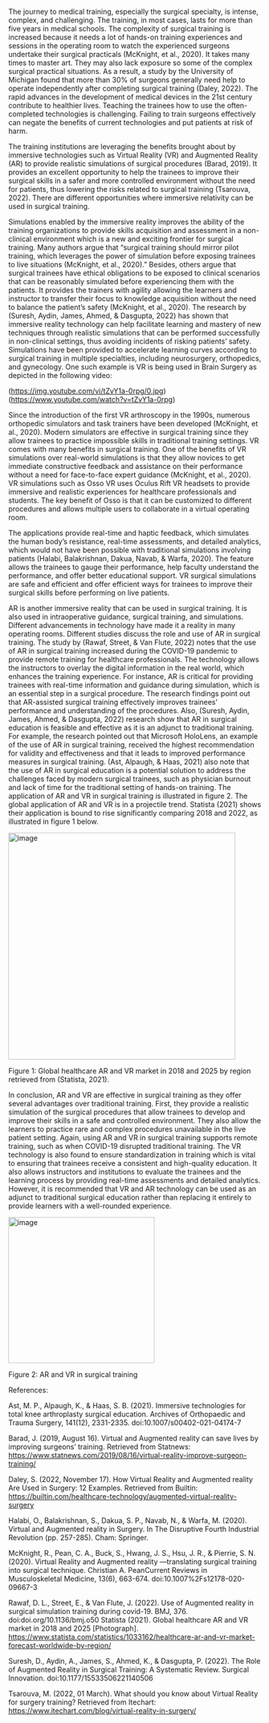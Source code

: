 The journey to medical training, especially the surgical specialty, is intense, complex, and challenging. The training, in most cases, lasts for more than five years in medical schools. The complexity of surgical training is increased because it needs a lot of hands-on training experiences and sessions in the operating room to watch the experienced surgeons undertake their surgical practicals (McKnight, et al., 2020). It takes many times to master art. They may also lack exposure so some of the complex surgical practical situations. As a result, a study by the University of Michigan found that more than 30% of surgeons generally need help to operate independently after completing surgical training (Daley, 2022). The rapid advances in the development of medical devices in the 21st century contribute to healthier lives. Teaching the trainees how to use the often-completed technologies is challenging. Failing to train surgeons effectively can negate the benefits of current technologies and put patients at risk of harm. 


The training institutions are leveraging the benefits brought about by immersive technologies such as Virtual Reality (VR) and Augmented Reality (AR) to provide realistic simulations of surgical procedures (Barad, 2019). It provides an excellent opportunity to help the trainees to improve their surgical skills in a safer and more controlled environment without the need for patients, thus lowering the risks related to surgical training (Tsarouva, 2022). There are different opportunities where immersive relativity can be used in surgical training.


Simulations enabled by the immersive reality improves the ability of the training organizations to provide skills acquisition and assessment in a non-clinical environment which is a new and exciting frontier for surgical training. Many authors argue that “surgical training should mirror pilot training, which leverages the power of simulation before exposing trainees to live situations (McKnight, et al., 2020).” Besides, others argue that surgical trainees have ethical obligations to be exposed to clinical scenarios that can be reasonably simulated before experiencing them with the patients. It provides the trainers with agility allowing the learners and instructor to transfer their focus to knowledge acquisition without the need to balance the patient’s safety (McKnight, et al., 2020). The research by (Suresh, Aydin, James, Ahmed, & Dasgupta, 2022) has shown that immersive reality technology can help facilitate learning and mastery of new techniques through realistic simulations that can be performed successfully in non-clinical settings, thus avoiding incidents of risking patients’ safety. Simulations have been provided to accelerate learning curves according to surgical training in multiple specialties, including neurosurgery, orthopedics, and gynecology. One such example is VR is being used in Brain Surgery as depicted in the following video:

(https://img.youtube.com/vi/tZvY1a-0rpg/0.jpg)
(https://www.youtube.com/watch?v=tZvY1a-0rpg)

Since the introduction of the first VR arthroscopy in the 1990s, numerous orthopedic simulators and task trainers have been developed (McKnight, et al., 2020). Modern simulators are effective in surgical training since they allow trainees to practice impossible skills in traditional training settings. VR comes with many benefits in surgical training. One of the benefits of VR simulations over real-world simulations is that they allow novices to get immediate constructive feedback and assistance on their performance without a need for face-to-face expert guidance (McKnight, et al., 2020). VR simulations such as Osso VR uses Oculus Rift VR headsets to provide immersive and realistic experiences for healthcare professionals and students. The key benefit of Osso is that it can be customized to different procedures and allows multiple users to collaborate in a virtual operating room. 


The applications provide real-time and haptic feedback, which simulates the human body’s resistance, real-time assessments, and detailed analytics, which would not have been possible with traditional simulations involving patients (Halabi, Balakrishnan, Dakua, Navab, & Warfa, 2020). The feature allows the trainees to gauge their performance, help faculty understand the performance, and offer better educational support. VR surgical simulations are safe and efficient and offer efficient ways for trainees to improve their surgical skills before performing on live patients.


AR is another immersive reality that can be used in surgical training. It is also used in intraoperative guidance, surgical training, and simulations. Different advancements in technology have made it a reality in many operating rooms. Different studies discuss the role and use of AR in surgical training. The study by (Rawaf, Street, & Van Flute, 2022) notes that the use of AR in surgical training increased during the COVID-19 pandemic to provide remote training for healthcare professionals. The technology allows the instructors to overlay the digital information in the real world, which enhances the training experience. For instance, AR is critical for providing trainees with real-time information and guidance during simulation, which is an essential step in a surgical procedure. The research findings point out that AR-assisted surgical training effectively improves trainees’ performance and understanding of the procedures. Also, (Suresh, Aydin, James, Ahmed, & Dasgupta, 2022) research show that AR in surgical education is feasible and effective as it is an adjunct to traditional training. For example, the research pointed out that Microsoft HoloLens, an example of the use of AR in surgical training, received the highest recommendation for validity and effectiveness and that it leads to improved performance measures in surgical training. (Ast, Alpaugh, & Haas, 2021) also note that the use of AR in surgical education is a potential solution to address the challenges faced by modern surgical trainees, such as physician burnout and lack of time for the traditional setting of hands-on training. The application of AR and VR in surgical training is illustrated in figure 2. The global application of AR and VR is in a projectile trend. Statista (2021) shows their application is bound to rise significantly comparing 2018 and 2022, as illustrated in figure 1 below.

<img width="452" alt="image" src="https://user-images.githubusercontent.com/120384627/213747490-9affc458-dca0-4a16-92fc-b54a8c9b756a.png">

Figure 1: Global healthcare AR and VR market in 2018 and 2025 by region retrieved from (Statista, 2021).


In conclusion, AR and VR are effective in surgical training as they offer several advantages over traditional training. First, they provide a realistic simulation of the surgical procedures that allow trainees to develop and improve their skills in a safe and controlled environment. They also allow the learners to practice rare and complex procedures unavailable in the live patient setting. Again, using AR and VR in surgical training supports remote training, such as when COVID-19 disrupted traditional training. The VR technology is also found to ensure standardization in training which is vital to ensuring that trainees receive a consistent and high-quality education. It also allows instructors and institutions to evaluate the trainees and the learning process by providing real-time assessments and detailed analytics. However, it is recommended that VR and AR technology can be used as an adjunct to traditional surgical education rather than replacing it entirely to provide learners with a well-rounded experience.
 
  <img width="291" alt="image" src="https://user-images.githubusercontent.com/120384627/213748102-c978fc1f-dc8a-4592-a939-1ccc55a9bcad.png">  
  
Figure 2: AR and VR in surgical training


References:


Ast, M. P., Alpaugh, K., & Haas, S. B. (2021). Immersive technologies for total knee arthroplasty surgical education. Archives of Orthopaedic and Trauma Surgery, 141(12), 2331-2335. doi:10.1007/s00402-021-04174-7


Barad, J. (2019, August 16). Virtual and Augmented reality can save lives by improving surgeons’ training. Retrieved from Statnews: https://www.statnews.com/2019/08/16/virtual-reality-improve-surgeon-training/


Daley, S. (2022, November 17). How Virtual Reality and Augmented reality Are Used in Surgery: 12 Examples. Retrieved from Builtin: https://builtin.com/healthcare-technology/augmented-virtual-reality-surgery


Halabi, O., Balakrishnan, S., Dakua, S. P., Navab, N., & Warfa, M. (2020). Virtual and Augmented reality in Surgery. In The Disruptive Fourth Industrial Revolution (pp. 257-285). Cham: Springer.


McKnight, R., Pean, C. A., Buck, S., Hwang, J. S., Hsu, J. R., & Pierrie, S. N. (2020). Virtual Reality and Augmented reality —translating surgical training into surgical technique. Christian A. PeanCurrent Reviews in Musculoskeletal Medicine, 13(6), 663-674. doi:10.1007%2Fs12178-020-09667-3


Rawaf, D. L., Street, E., & Van Flute, J. (2022). Use of Augmented reality in surgical simulation training during covid-19. BMJ, 376. doi:doi.org/10.1136/bmj.o50
Statista (2021). Global healthcare AR and VR market in 2018 and 2025 [Photograph]. https://www.statista.com/statistics/1033162/healthcare-ar-and-vr-market-forecast-worldwide-by-region/ 


Suresh, D., Aydin, A., James, S., Ahmed, K., & Dasgupta, P. (2022). The Role of Augmented Reality in Surgical Training: A Systematic Review. Surgical Innovation. doi:10.1177/15533506221140506


Tsarouva, M. (2022, 01 March). What should you know about Virtual Reality for surgery training? Retrieved from Itechart: https://www.itechart.com/blog/virtual-reality-in-surgery/
